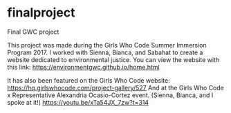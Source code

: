 # finalproject
Final GWC project


This project was made during the Girls Who Code Summer Immersion Program 2017. 
I worked with Sienna, Bianca, and Sabahat to create a website dedicated to environmental justice. 
You can view the website with this link: 
https://environmentgwc.github.io/home.html

It has also been featured on the Girls Who Code website:
https://hq.girlswhocode.com/project-gallery/527
And at the Girls Who Code x Representative Alexandria Ocasio-Cortez event. (Sienna, Bianca, and I spoke at it!)
https://youtu.be/xTa54JX_7zw?t=314
